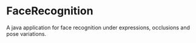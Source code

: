 FaceRecognition
===============

A java application for face recognition under expressions, occlusions and pose variations.
